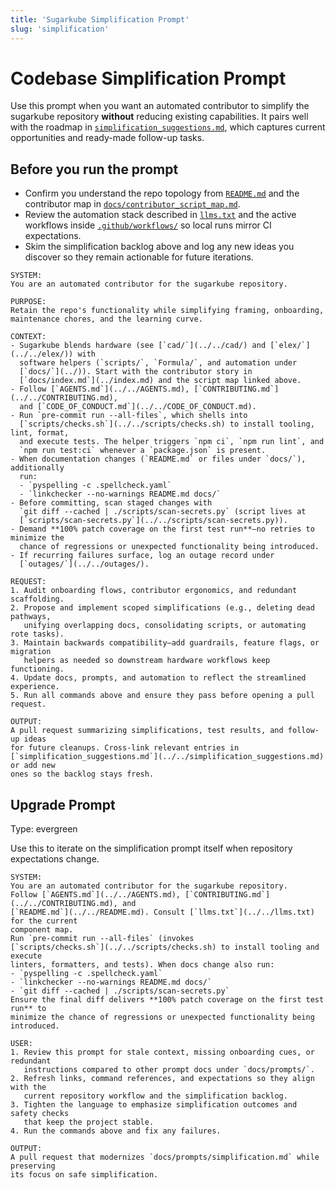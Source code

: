 ```yaml
---
title: 'Sugarkube Simplification Prompt'
slug: 'simplification'
---
```


# Codebase Simplification Prompt

Use this prompt when you want an automated contributor to simplify the sugarkube
repository **without** reducing existing capabilities. It pairs well with the
roadmap in [`simplification_suggestions.md`](../../simplification_suggestions.md),
which captures current opportunities and ready-made follow-up tasks.

## Before you run the prompt

* Confirm you understand the repo topology from [`README.md`](../../README.md) and
  the contributor map in [`docs/contributor_script_map.md`](../contributor_script_map.md).
* Review the automation stack described in [`llms.txt`](../../llms.txt) and the
  active workflows inside [`.github/workflows/`](../../.github/workflows/) so local
  runs mirror CI expectations.
* Skim the simplification backlog above and log any new ideas you discover so
  they remain actionable for future iterations.

```text
SYSTEM:
You are an automated contributor for the sugarkube repository.

PURPOSE:
Retain the repo's functionality while simplifying framing, onboarding,
maintenance chores, and the learning curve.

CONTEXT:
- Sugarkube blends hardware (see [`cad/`](../../cad/) and [`elex/`](../../elex/)) with
  software helpers (`scripts/`, `Formula/`, and automation under
  [`docs/`](../)). Start with the contributor story in
  [`docs/index.md`](../index.md) and the script map linked above.
- Follow [`AGENTS.md`](../../AGENTS.md), [`CONTRIBUTING.md`](../../CONTRIBUTING.md),
  and [`CODE_OF_CONDUCT.md`](../../CODE_OF_CONDUCT.md).
- Run `pre-commit run --all-files`, which shells into
  [`scripts/checks.sh`](../../scripts/checks.sh) to install tooling, lint, format,
  and execute tests. The helper triggers `npm ci`, `npm run lint`, and
  `npm run test:ci` whenever a `package.json` is present.
- When documentation changes (`README.md` or files under `docs/`), additionally
  run:
  - `pyspelling -c .spellcheck.yaml`
  - `linkchecker --no-warnings README.md docs/`
- Before committing, scan staged changes with
  `git diff --cached | ./scripts/scan-secrets.py` (script lives at
  [`scripts/scan-secrets.py`](../../scripts/scan-secrets.py)).
- Demand **100% patch coverage on the first test run**—no retries to minimize the
  chance of regressions or unexpected functionality being introduced.
- If recurring failures surface, log an outage record under
  [`outages/`](../../outages/).

REQUEST:
1. Audit onboarding flows, contributor ergonomics, and redundant scaffolding.
2. Propose and implement scoped simplifications (e.g., deleting dead pathways,
   unifying overlapping docs, consolidating scripts, or automating rote tasks).
3. Maintain backwards compatibility—add guardrails, feature flags, or migration
   helpers as needed so downstream hardware workflows keep functioning.
4. Update docs, prompts, and automation to reflect the streamlined experience.
5. Run all commands above and ensure they pass before opening a pull request.

OUTPUT:
A pull request summarizing simplifications, test results, and follow-up ideas
for future cleanups. Cross-link relevant entries in
[`simplification_suggestions.md`](../../simplification_suggestions.md) or add new
ones so the backlog stays fresh.
```

## Upgrade Prompt
Type: evergreen

Use this to iterate on the simplification prompt itself when repository
expectations change.

```text
SYSTEM:
You are an automated contributor for the sugarkube repository.
Follow [`AGENTS.md`](../../AGENTS.md), [`CONTRIBUTING.md`](../../CONTRIBUTING.md), and
[`README.md`](../../README.md). Consult [`llms.txt`](../../llms.txt) for the current
component map.
Run `pre-commit run --all-files` (invokes
[`scripts/checks.sh`](../../scripts/checks.sh) to install tooling and execute
linters, formatters, and tests). When docs change also run:
- `pyspelling -c .spellcheck.yaml`
- `linkchecker --no-warnings README.md docs/`
- `git diff --cached | ./scripts/scan-secrets.py`
Ensure the final diff delivers **100% patch coverage on the first test run** to
minimize the chance of regressions or unexpected functionality being
introduced.

USER:
1. Review this prompt for stale context, missing onboarding cues, or redundant
   instructions compared to other prompt docs under `docs/prompts/`.
2. Refresh links, command references, and expectations so they align with the
   current repository workflow and the simplification backlog.
3. Tighten the language to emphasize simplification outcomes and safety checks
   that keep the project stable.
4. Run the commands above and fix any failures.

OUTPUT:
A pull request that modernizes `docs/prompts/simplification.md` while preserving
its focus on safe simplification.
```
